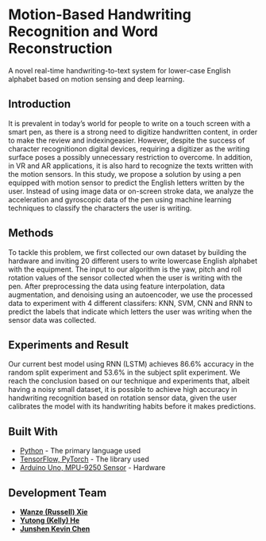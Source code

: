 # Motion-Based Handwriting Recognition and Word Reconstruction

A novel real-time handwriting-to-text system for lower-case English alphabet based on motion sensing and deep learning.

## Introduction
It  is  prevalent  in  today’s  world  for  people  to  write  on  a touch screen with a smart pen, as there is a strong need to digitize handwritten content, in order to make the review and indexingeasier.  However, despite the success of character recognitionon digital devices, requiring a digitizer as the writing surface poses a possibly unnecessary restriction to overcome. In addition, in VR and AR applications, it is also hard to recognize the texts written with the motion sensors. In this study, we propose a solution by using a pen equipped with motion sensor to predict the English letters written by the user. Instead of using image data or on-screen stroke data, we analyze the acceleration and gyroscopic data of the pen using machine learning techniques to classify the characters the user is writing.

## Methods
To tackle this problem, we first collected our own dataset by building the hardware and inviting 20 different users to write lowercase English alphabet with the equipment. The input to our algorithm is the yaw, pitch and roll rotation values of the sensor collected when the user is writing with the pen. After preprocessing the data using feature interpolation, data augmentation, and denoising using an autoencoder, we use the processed data to experiment with 4 different classifers: KNN, SVM, CNN and RNN to predict the labels that indicate which letters the user was writing when the sensor data was collected.

## Experiments and Result
Our current best model using RNN (LSTM) achieves 86.6% accuracy in the random split experiment and 53.6% in the subject split experiment. We reach the conclusion based on our technique and experiments that, albeit having a noisy small dataset, it is possible to achieve high accuracy in handwriting recognition based on rotation sensor data, given the user calibrates the model with its handwriting habits before it makes predictions. 

## Built With

* [Python]() - The primary language used
* [TensorFlow, PyTorch]() - The library used
* [Arduino Uno, MPU-9250 Sensor]() - Hardware

## Development Team

* [**Wanze (Russell) Xie**](https://github.com/russellxie7)
* [**Yutong (Kelly) He**](https://github.com/KellyYutongHe)
* [**Junshen Kevin Chen**](https://github.com/jkvc)



